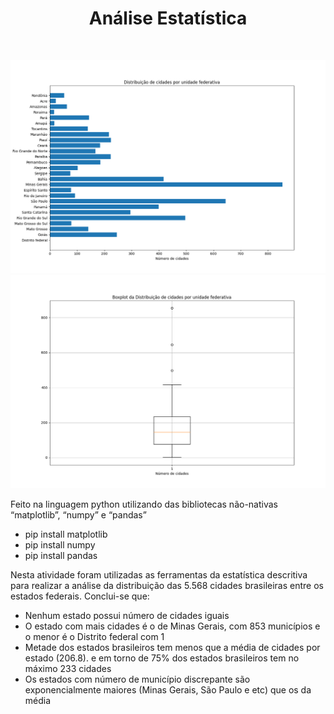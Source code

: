 <h1 align="center"> Análise Estatística </h1> 
<img>
<p align="center">
  <img src="images/G1.png" title="hover text" alt="accessibility text">
  <img src="images/G2.png" title="hover text" alt="accessibility text">
</p>

Feito na linguagem python utilizando das bibliotecas não-nativas “matplotlib”, “numpy” e “pandas”
<ul>
  <li> pip install matplotlib </li>
  <li> pip install numpy      </li>
  <li> pip install pandas     </li>
</ul>

Nesta atividade foram utilizadas as ferramentas da estatística descritiva para realizar a análise da distribuição das 5.568 cidades brasileiras entre os estados federais. Conclui-se que:
<ul>
  <li>Nenhum estado possui número de cidades iguais</li>

  <li>O estado com mais cidades é o de Minas Gerais, com 853 municípios e o menor é o Distrito federal com 1</li>

  <li>Metade dos estados brasileiros tem menos que a média de cidades por estado (206.8). e em torno de 75% dos estados brasileiros tem no máximo 233 cidades</li>

  <li>Os estados com número de município discrepante são exponencialmente maiores (Minas Gerais, São Paulo e etc) que os da média</li>
</ul>
